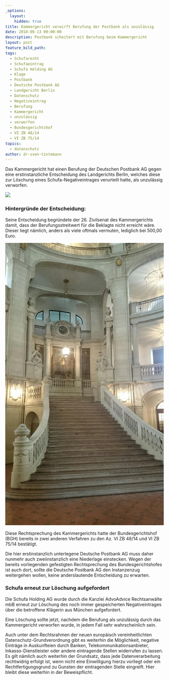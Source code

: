 ```yaml
---
_options:
  layout:
    hidden: true
title: Kammergericht verwirft Berufung der Postbank als unzulässig
date: 2018-06-13 00:00:00
description: Postbank scheitert mit Berufung beim Kammergericht
layout: post
feature_bild_path:
tags:
  - Schufarecht
  - Schufaeintrag
  - Schufa Holding AG
  - Klage
  - Postbank
  - Deutsche Postbank AG
  - Landgericht Berlin
  - Datenschutz
  - Negativeintrag
  - Berufung
  - Kammergericht
  - unzulässig
  - verworfen
  - Bundesgerichtshof
  - VI ZB 48/14
  - VI ZB 75/14
topics:
  - datenschutz
author: dr-sven-tintemann
---
```


Das Kammergericht hat einen Berufung der Deutschen Postbank AG gegen eine erstinstanzliche Entscheidung des Landgerichts Berlin, welches diese zur Löschung eines Schufa-Negativeintrages verurteilt hatte, als unzulässig verworfen.

![](blob:https://app.cloudcannon.com/0f6bf398-1630-446a-950d-4b7b60d465c8)

### Hintergründe der Entscheidung:

Seine Entscheidung begründete der 26. Zivilsenat des Kammergerichts damit, dass der Berufungsstreitwert für die Beklagte nicht erreicht wäre. Dieser liegt nämlich, anders als viele oftmals vermuten, lediglich bei 500,00 Euro.

![Kammergericht Innenansicht](/uploads/kammergericht-innen-2.JPG "Kammergericht Innenansicht Eingangsbereich")

Diese Rechtsprechung des Kammergerichts hatte der Bundesgerichtshof (BGH) bereits in zwei anderen Verfahren zu den Az. VI ZB 48/14 und VI ZB 75/14 bestätigt.

Die hier erstinstanzlich unterlegene Deutsche Postbank AG muss daher nunmehr auch zweiinstanzlich eine Niederlage einstecken. Wegen der bereits vorliegenden gefestigten Rechtsprechung des Bundesgerichtshofes ist auch dort, sollte die Deutsche Postbank AG den Instanzenzug weitergehen wollen, keine anderslautende Entscheidung zu erwarten.

### Schufa erneut zur Löschung aufgefordert

Die Schufa Holding AG wurde durch die Kanzlei AdvoAdvice Rechtsanwälte mbB erneut zur Löschung des noch immer gespeicherten Negativeintrages über die betroffene Klägerin aus München aufgefordert.

Eine Löschung sollte jetzt, nachdem die Berufung als unzulässig durch das Kammergericht verworfen wurde, in jedem Fall sehr wahrscheinlich sein.

Auch unter dem Rechtsrahmen der neuen europäisch vereinheitlichten Datenschutz-Grundverordnung gibt es weiterhin die Möglichkeit, negative Einträge in Auskunfteien durch Banken, Telekommunikationsanbieter, Inkasso-Dienstleister oder andere eintragende Stellen widerrufen zu lassen. Es gilt nämlich auch weiterhin der Grundsatz, dass jede Datenverarbeitung rechtwidrig erfolgt ist, wenn nicht eine Einwilligung hierzu vorliegt oder ein Rechtfertigungsgrund zu Gunsten der eintragenden Stelle eingreift. Hier bleibt diese weiterhin in der Beweispflicht.